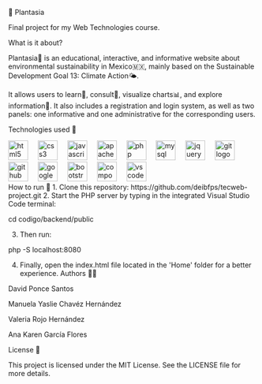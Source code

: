 🌱 Plantasia

Final project for my Web Technologies course.

What is it about?

Plantasia🌱 is an educational, interactive, and informative website about environmental sustainability in Mexico🇲🇽, mainly based on the Sustainable Development Goal 13: Climate Action🌤️.

It allows users to learn🧪, consult🔎, visualize charts📊, and explore information📄. It also includes a registration and login system, as well as two panels: one informative and one administrative for the corresponding users.

Technologies used 🫟
<div align="left"> <img src="https://cdn.jsdelivr.net/gh/devicons/devicon/icons/html5/html5-original.svg" height="40" alt="html5 logo" /> <img width="12" /> <img src="https://cdn.jsdelivr.net/gh/devicons/devicon/icons/css3/css3-original.svg" height="40" alt="css3 logo" /> <img width="12" /> <img src="https://cdn.jsdelivr.net/gh/devicons/devicon/icons/javascript/javascript-original.svg" height="40" alt="javascript logo" /> <img width="12" /> <img src="https://cdn.jsdelivr.net/gh/devicons/devicon/icons/apache/apache-original.svg" height="40" alt="apache logo" /> <img width="12" /> <img src="https://cdn.jsdelivr.net/gh/devicons/devicon/icons/php/php-original.svg" height="40" alt="php logo" /> <img width="12" /> <img src="https://cdn.jsdelivr.net/gh/devicons/devicon/icons/mysql/mysql-original.svg" height="40" alt="mysql logo" /> <img width="12" /> <img src="https://cdn.jsdelivr.net/gh/devicons/devicon/icons/jquery/jquery-original.svg" height="40" alt="jquery logo" /> <img width="12" /> <img src="https://cdn.jsdelivr.net/gh/devicons/devicon/icons/git/git-original.svg" height="40" alt="git logo" /> <img width="12" /> <img src="https://skillicons.dev/icons?i=github" height="40" alt="github logo" /> <img width="12" /> <img src="https://cdn.jsdelivr.net/gh/devicons/devicon/icons/google/google-original.svg" height="40" alt="google logo" /> <img width="12" /> <img src="https://cdn.jsdelivr.net/gh/devicons/devicon/icons/bootstrap/bootstrap-original.svg" height="40" alt="bootstrap logo" /> <img width="12" /> <img src="https://cdn.jsdelivr.net/gh/devicons/devicon/icons/composer/composer-original.svg" height="40" alt="composer logo" /> <img width="12" /> <img src="https://cdn.jsdelivr.net/gh/devicons/devicon/icons/vscode/vscode-original.svg" height="40" alt="vscode logo" /> </div>
How to run 🚀
1. Clone this repository: https://github.com/deibfps/tecweb-project.git
2. Start the PHP server by typing in the integrated Visual Studio Code terminal:

cd codigo/backend/public

3. Then run:

php -S localhost:8080

4. Finally, open the index.html file located in the 'Home' folder for a better experience.
Authors 🧑‍🎨

David Ponce Santos

Manuela Yaslie Chavéz Hernández

Valeria Rojo Hernández

Ana Karen García Flores

License 📄

This project is licensed under the MIT License. See the LICENSE
 file for more details.
